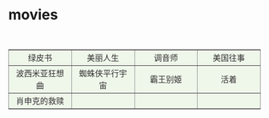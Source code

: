 # movies

<br/>

<table border="2" cellspacing="3%" frame="hsides" style="background-color:#d1eac157;opacity:0.9">
   <tr>
     <td width=25% align="center">绿皮书</td>
     <td width=25% align="center">美丽人生</td>
     <td width=25% align="center">调音师</td>
     <td width=25% align="center">美国往事</td>
  </tr>
   <tr>
     <td width=25% align="center">波西米亚狂想曲</td>
     <td width=25% align="center">蜘蛛侠平行宇宙</td>
     <td width=25% align="center">霸王别姬</td>
     <td width=25% align="center">活着</td>
   </tr>
   <tr>
     <td width=25% align="center">肖申克的救赎</td>
     <td width=25% align="center"></td>
     <td width=25% align="center"></td>
     <td width=25% align="center"></td>
   </tr>
</table>

<br/>

